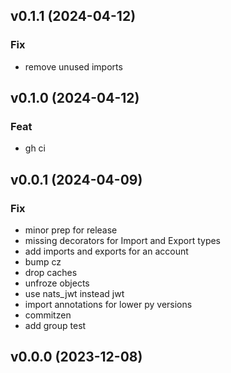 ## v0.1.1 (2024-04-12)

### Fix

- remove unused imports

## v0.1.0 (2024-04-12)

### Feat

- gh ci

## v0.0.1 (2024-04-09)

### Fix

- minor prep for release
- missing decorators for Import and Export types
- add imports and exports for an account
- bump cz
- drop caches
- unfroze objects
- use nats_jwt instead jwt
- import annotations for lower py versions
- commitzen
- add group test

## v0.0.0 (2023-12-08)
